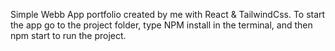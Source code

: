 Simple Webb App portfolio created by me with React & TailwindCss.
To start the app go to the project folder, type NPM install in the terminal, and then npm start to run the project.
